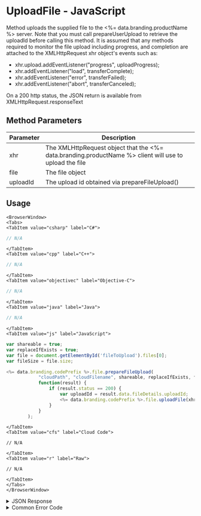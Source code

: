 # UploadFile - JavaScript

Method uploads the supplied file to the <%= data.branding.productName %> server. Note that you must call prepareUserUpload to retrieve the uploadId before calling this method. It is assumed that any methods required to monitor the file upload including progress, and completion are attached to the XMLHttpRequest xhr object's events such as:

* xhr.upload.addEventListener("progress", uploadProgress);
* xhr.addEventListener("load", transferComplete);
* xhr.addEventListener("error", transferFailed);
* xhr.addEventListener("abort", transferCanceled);

On a 200 http status, the JSON return is available from XMLHttpRequest.responseText



<PartialServop service_name="file" operation_name="UPLOAD_FILE" />

## Method Parameters
Parameter | Description
--------- | -----------
xhr | The XMLHttpRequest object that the <%= data.branding.productName %> client will use to upload the file
file | The file object
uploadId | The upload id obtained via prepareFileUpload()

## Usage

```mdx-code-block
<BrowserWindow>
<Tabs>
<TabItem value="csharp" label="C#">
```

```csharp
// N/A
```

```mdx-code-block
</TabItem>
<TabItem value="cpp" label="C++">
```

```cpp
// N/A
```

```mdx-code-block
</TabItem>
<TabItem value="objectivec" label="Objective-C">
```

```objectivec
// N/A
```

```mdx-code-block
</TabItem>
<TabItem value="java" label="Java">
```

```java
// N/A
```

```mdx-code-block
</TabItem>
<TabItem value="js" label="JavaScript">
```

```javascript
var shareable = true;
var replaceIfExists = true;
var file = document.getElementById('fileToUpload').files[0];
var fileSize = file.size;

<%= data.branding.codePrefix %>.file.prepareFileUpload(
			"cloudPath", "cloudFilename", shareable, replaceIfExists, fileSize,
			function(result) {
				if (result.status == 200) {
					var uploadId = result.data.fileDetails.uploadId;
					<%= data.branding.codePrefix %>.file.uploadFile(xhr, file, uploadId);
				}
			}
		);
```

```mdx-code-block
</TabItem>
<TabItem value="cfs" label="Cloud Code">
```

```cfscript
// N/A
```

```mdx-code-block
</TabItem>
<TabItem value="r" label="Raw">
```

```cfscript
// N/A
```

```mdx-code-block
</TabItem>
</Tabs>
</BrowserWindow>
```

<details>
<summary>JSON Response</summary>

```json
{
    "status":200,
    "data":{
        "fileDetails":{
            "updatedAt":1452616408147,
            "fileSize":100,
            "fileType":"User",
            "expiresAt":1452702808146,
            "shareable":true,
            "uploadId":"cf9a075c-587e-4bd1-af0b-eab1a79b958f",
            "createdAt":1452616408147,
            "profileId":"bf8a1433-62d2-448e-b396-f3dbffff44",
            "gameId":"99999",
            "path":"dir1/dir2",
            "filename":"filename",
            "replaceIfExists":true,
            "cloudPath":"bc/g/99999/u/bf8a1433-62d2-448e-b396-f3dbffff44/f/dir1/dir2/filename"
        }
    }
}
```
</details>

<details>
<summary>Common Error Code</summary>

### Status Codes

The XMLHttpRequest object will return a 200 http status if the upload is successful.

</details>


